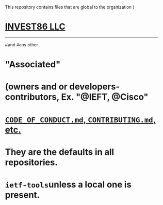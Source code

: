 This repository contains files that are global to the organization (
# [INVEST86 LLC](https://sites.google.com/view/www-wytemike-w3spacaces-com/home)

--- 
#and
#any other
# "Associated"
# (owners and or developers-contributors, Ex. "@IEFT, @Cisco"
# [`CODE_OF_CONDUCT.md`, `CONTRIBUTING.md`, etc.](https://github.com/lostleolotus/.github/blob/lostleolotus--main.github/CONTRIBUTING.md)
# They are the defaults in all repositories. 
# `ietf-tools`unless a local one is present.

